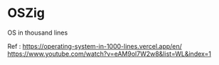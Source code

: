 # OSZig
OS in thousand lines

Ref : https://operating-system-in-1000-lines.vercel.app/en/
https://www.youtube.com/watch?v=eAM9ol7W2w8&list=WL&index=1
